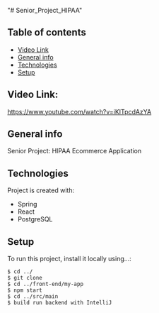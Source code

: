 "# Senior_Project_HIPAA" 
## Table of contents
* [Video Link](#vide-link)
* [General info](#general-info)
* [Technologies](#technologies)
* [Setup](#setup)

## Video Link:
https://www.youtube.com/watch?v=iKITpcdAzYA

## General info
Senior Project: HIPAA Ecommerce Application
	
## Technologies
Project is created with:
* Spring
* React
* PostgreSQL
	
## Setup
To run this project, install it locally using...:

```
$ cd ../
$ git clone
$ cd ../front-end/my-app
$ npm start
$ cd ../src/main
$ build run backend with IntelliJ
```